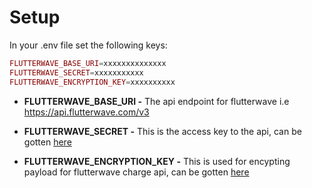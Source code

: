 # Setup

In your .env file set the following keys:

```php
FLUTTERWAVE_BASE_URI=xxxxxxxxxxxxxx
FLUTTERWAVE_SECRET=xxxxxxxxxxx
FLUTTERWAVE_ENCRYPTION_KEY=xxxxxxxxxx
```

* **FLUTTERWAVE_BASE_URI -** The api endpoint for flutterwave i.e https://api.flutterwave.com/v3

* **FLUTTERWAVE_SECRET -** This is the access key to the api, can be gotten [here](https://app.flutterwave.com/dashboard/settings/apis/live)

* **FLUTTERWAVE_ENCRYPTION_KEY -** This is used for encypting payload for flutterwave charge api, can be gotten [here](https://app.flutterwave.com/dashboard/settings/apis/live)


